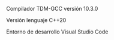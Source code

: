 Compilador TDM-GCC versión 10.3.0

Versión lenguaje C++20

Entorno de desarrollo Visual Studio Code
